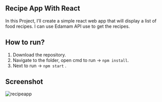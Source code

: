 ## Recipe App With React

In this Project, I’ll create a simple react web app that will display a list of food recipes.
I can use Edamam API use to get the recipes. 

## How to run?

1. Download the repository.
2. Navigate to the folder, open cmd to run -> `npm install`.
3. Next to run -> `npm start` .


## Screenshot

![recipeapp](https://user-images.githubusercontent.com/67471717/118836538-901e7680-b8e1-11eb-9fc0-216570155016.PNG)
